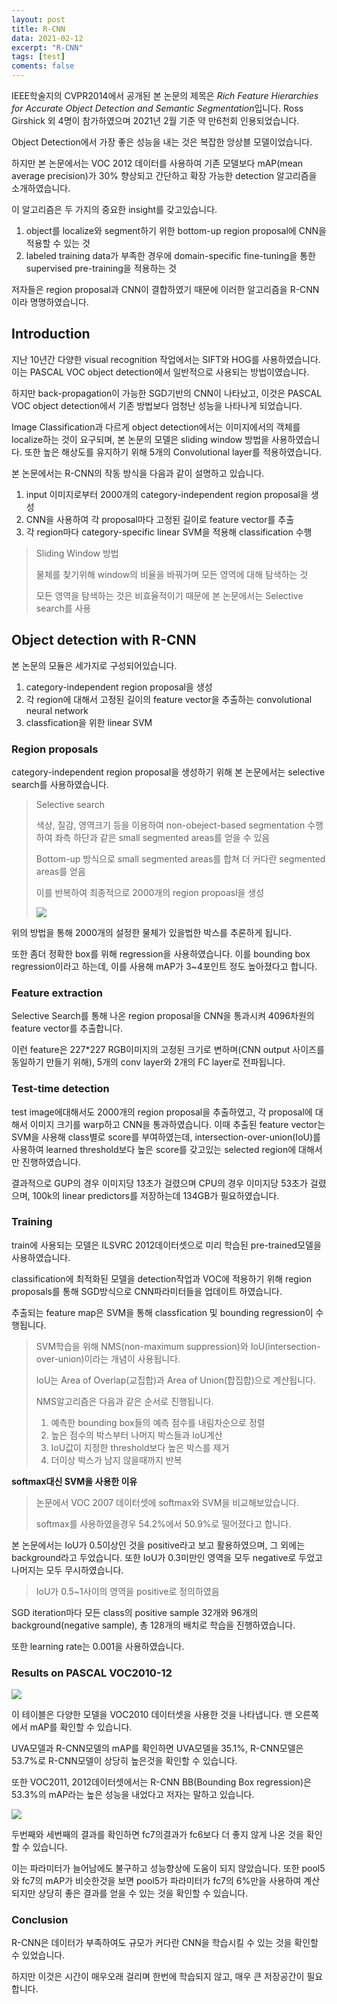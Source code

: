 ```yaml
---
layout: post
title: R-CNN
data: 2021-02-12
excerpt: "R-CNN"
tags: [test]
coments: false
---
```


IEEE학술지의 CVPR2014에서 공개된 본 논문의 제목은 *Rich Feature Hierarchies for Accurate Object Detection and Semantic Segmentation*입니다. Ross Girshick 외 4명이 참가하였으며 2021년 2월 기준 약 만6천회 인용되었습니다.

Object Detection에서 가장 좋은 성능을 내는 것은 복잡한 앙상블 모델이었습니다.

하지만 본 논문에서는 VOC 2012 데이터를 사용하여 기존 모델보다 mAP(mean average precision)가 30% 향상되고 간단하고 확장 가능한 detection 알고리즘을 소개하였습니다.

이 알고리즘은 두 가지의 중요한 insight를 갖고있습니다.

1. object를 localize와 segment하기 위한 bottom-up region proposal에 CNN을 적용할 수 있는 것
2. labeled training data가 부족한 경우에 domain-specific fine-tuning을 통한 supervised pre-training을 적용하는 것

저자들은 region proposal과 CNN이 결합하였기 때문에 이러한 알고리즘을 R-CNN이라 명명하였습니다.

## Introduction

지난 10년간 다양한 visual recognition 작업에서는 SIFT와 HOG를 사용하였습니다. 이는 PASCAL VOC object detection에서 일반적으로 사용되는 방법이였습니다.

하지만 back-propagation이 가능한 SGD기반의 CNN이 나타났고, 이것은 PASCAL VOC object detection에서 기존 방법보다 엄청난 성능을 나타나게 되었습니다.

Image Classification과 다르게 object detection에서는 이미지에서의 객체를 localize하는 것이 요구되며, 본 논문의 모델은 sliding window 방법을 사용하였습니다. 또한 높은 해상도를 유지하기 위해 5개의 Convolutional layer를 적용하였습니다.

본 논문에서는 R-CNN의 작동 방식을 다음과 같이 설명하고 있습니다.

1. input 이미지로부터 2000개의 category-independent region proposal을 생성
2. CNN을 사용하여 각 proposal마다 고정된 길이로 feature vector를 추출
3. 각 region마다 category-specific linear SVM을 적용해 classification 수행

> Sliding Window 방법
>
> 물체를 찾기위해 window의 비율을 바꿔가며 모든 영역에 대해 탐색하는 것
>
> 모든 영역을 탐색하는 것은 비효율적이기 때문에 본 논문에서는 Selective search를 사용

## Object detection with R-CNN

본 논문의 모듈은 세가지로 구성되어있습니다.

1. category-independent region proposal을 생성
2. 각 region에 대해서 고정된 길이의 feature vector을 추출하는 convolutional neural network
3. classfication을 위한 linear SVM

### Region proposals

category-independent region proposal을 생성하기 위해 본 논문에서는 selective search를 사용하였습니다.

>Selective search
>
>색상, 질감, 영역크기 등을 이용하여 non-obeject-based segmentation 수행하여 좌측 하단과 같은 small segmented areas를 얻을 수 있음
>
>Bottom-up 방식으로 small segmented areas를 합쳐 더 커다란 segmented areas를 얻음
>
>이를 반복하여 최종적으로 2000개의 region propoasl을 생성
>
>![](.\r-cnn_selective-search.png)

위의 방법을 통해 2000개의 설정한 물체가 있을법한 박스를 추론하게 됩니다.

또한 좀더 정확한 box를 위해 regression을 사용하였습니다.  이를 bounding box regression이라고 하는데, 이를 사용해 mAP가 3~4포인트 정도 높아졌다고 합니다.

### Feature extraction

Selective Search를 통해 나온 region proposal을 CNN을 통과시켜 4096차원의 feature vector를 추출합니다.

이런 feature은 227\*227 RGB이미지의 고정된 크기로 변하며(CNN output 사이즈를 동일하기 만들기 위해), 5개의 conv layer와 2개의 FC layer로 전파됩니다.

### Test-time detection

test image에대해서도 2000개의 region proposal을 추출하였고, 각 proposal에 대해서 이미지 크기를 warp하고 CNN을 통과하였습니다. 이때 추출된 feature vector는 SVM을 사용해 class별로 score를 부여하였는데, intersection-over-union(IoU)를 사용하여 learned threshold보다 높은 score를 갖고있는 selected region에 대해서만 진행하였습니다.

결과적으로 GUP의 경우 이미지당 13초가 걸렸으며 CPU의 경우 이미지당 53초가 걸렸으며, 100k의 linear predictors를 저장하는데 134GB가 필요하였습니다.

### Training

train에 사용되는 모델은 ILSVRC 2012데이터셋으로 미리 학습된 pre-trained모델을 사용하였습니다.

classification에 최적화된 모델을 detection작업과 VOC에 적용하기 위해 region proposals를 통해 SGD방식으로 CNN파라미터들을 업데이트 하였습니다.

추출되는 feature map은 SVM을 통해 classfication 및 bounding regression이 수행됩니다.

> SVM학습을 위해 NMS(non-maximum suppression)와 IoU(intersection-over-union)이라는 개념이 사용됩니다.
>
>IoU는 Area of Overlap(교집합)과 Area of Union(합집합)으로 계산됩니다.
>
>NMS알고리즘은 다음과 같은 순서로 진행됩니다.
>
>1. 예측한 bounding box들의 예측 점수를 내림차순으로 정렬
>2. 높은 점수의 박스부터 나머지 박스들과 IoU계산
>3. IoU값이 지정한 threshold보다 높은 박스를 제거
>4. 더이상 박스가 남지 않을때까지 반복

**softmax대신 SVM을 사용한 이유**

>논문에서 VOC 2007 데이터셋에 softmax와 SVM을 비교해보았습니다.
>
>softmax를 사용하였을경우 54.2%에서 50.9%로 떨어졌다고 합니다.

본 논문에서는 IoU가 0.5이상인 것을 positive라고 보고 활용하였으며, 그 외에는 background라고 두었습니다. 또한 IoU가 0.3미만인 영역을 모두 negative로 두었고 나머지는 모두 무시하였습니다.

> IoU가 0.5~1사이의 영역을 positive로 정의하였음

SGD iteration마다 모든 class의 positive sample 32개와 96개의 background(negative sample), 총 128개의 배치로 학습을 진행하였습니다.

또한 learning rate는 0.001을 사용하였습니다.

### Results on PASCAL VOC2010-12

![](.\r-cnn_table1.png)

이 테이블은 다양한 모델을 VOC2010 데이터셋을 사용한 것을 나타냅니다. 맨 오른쪽에서 mAP를 확인할 수 있습니다.

UVA모델과 R-CNN모델의 mAP를 확인하면 UVA모델을 35.1%, R-CNN모델은 53.7%로 R-CNN모델이 상당히 높은것을 확인할 수 있습니다.

또한 VOC2011, 2012데이터셋에서는 R-CNN BB(Bounding Box regression)은 53.3%의 mAP라는 높은 성능을 내었다고 저자는 말하고 있습니다.

![](.\r-cnn_table2.png)

두번째와 세번째의 결과를 확인하면 fc7의결과가 fc6보다 더 좋지 않게 나온 것을 확인할 수 있습니다.

이는 파라미터가 늘어남에도 불구하고 성능향상에 도움이 되지 않았습니다. 또한  pool5와 fc7의 mAP가 비슷한것을 보면 pool5가 파라미터가 fc7의 6%만을 사용하여 계산되지만 상당히 좋은 결과를 얻을 수 있는 것을 확인할 수 있습니다.

### Conclusion

R-CNN은 데이터가 부족하여도 규모가 커다란 CNN을 학습시킬 수 있는 것을 확인할 수 있었습니다.

하지만 이것은 시간이 매우오래 걸리며 한번에 학습되지 않고, 매우 큰 저장공간이 필요합니다.